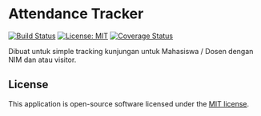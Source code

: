 # Attendance Tracker

[![Build Status](https://travis-ci.org/shadowbane/absen-api.svg?branch=master)](https://travis-ci.org/shadowbane/absen-api)
[![License: MIT](https://img.shields.io/badge/License-MIT-yellow.svg)](https://opensource.org/licenses/MIT)
[![Coverage Status](https://coveralls.io/repos/github/shadowbane/absen-api/badge.svg?branch=master)](https://coveralls.io/github/shadowbane/absen-api?branch=master)

Dibuat untuk simple tracking kunjungan untuk Mahasiswa / Dosen dengan NIM dan atau visitor.

## License

This application is open-source software licensed under the [MIT license](https://opensource.org/licenses/MIT).
